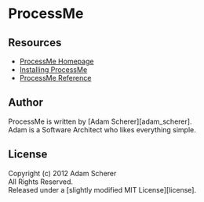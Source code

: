 # ProcessMe 

## Resources

* [ProcessMe Homepage](http://process-me.org/)
* [Installing ProcessMe](http://process-me.org/install/)
* [ProcessMe Reference](http://process-me.org/install/reference/)

## Author
ProcessMe is written by [Adam Scherer][adam_scherer].<br>
Adam is a Software Architect who likes everything simple.

## License
Copyright (c) 2012 Adam Scherer<br>
All Rights Reserved.<br>
Released under a [slightly modified MIT License][license].